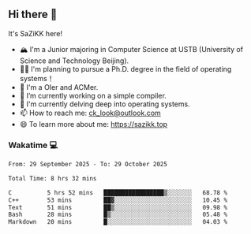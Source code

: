 ## Hi there 👋

It's SaZiKK here!

- 🏔️ I'm a Junior majoring in Computer Science  at USTB (University of Science and Technology Beijing).
- 🧑‍🎓 I'm planning to pursue a Ph.D. degree in the field of operating systems！
- 🚀 I'm a OIer and ACMer.
- 🔭 I’m currently working on a simple compiler.
- 🌱 I'm currently delving deep into operating systems.
- 📫 How to reach me: ck_look@outlook.com
- 😄 To learn more about me: https://sazikk.top

  
<!--
**SaZiKK/SaZiKK** is a ✨ _special_ ✨ repository because its `README.md` (this file) appears on your GitHub profile.

Here are some ideas to get you started:

- 🔭 I’m currently working on ...
- 🌱 I’m currently learning ...
- 👯 I’m looking to collaborate on ...
- 🤔 I’m looking for help with ...
- 💬 Ask me about ...
- 📫 How to reach me: ...
- 😄 Pronouns: ...
- ⚡ Fun fact: ...
-->

### Wakatime 💻

<!--START_SECTION:waka-->

```txt
From: 29 September 2025 - To: 29 October 2025

Total Time: 8 hrs 32 mins

C          5 hrs 52 mins   █████████████████▒░░░░░░░   68.78 %
C++        53 mins         ██▓░░░░░░░░░░░░░░░░░░░░░░   10.45 %
Text       51 mins         ██▒░░░░░░░░░░░░░░░░░░░░░░   09.98 %
Bash       28 mins         █▒░░░░░░░░░░░░░░░░░░░░░░░   05.48 %
Markdown   20 mins         █░░░░░░░░░░░░░░░░░░░░░░░░   04.03 %
```

<!--END_SECTION:waka-->
